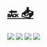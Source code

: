 #
# [🔙 ](../../)    <a href="../pdfs/110_🧑 Cliente_🧑⬜ formularioUnico.pdf">📥</a>
 <img src="page0.jpg">   <img src="page1.jpg">   <img src="page2.jpg">   <img src="page3.jpg"> 

            
                